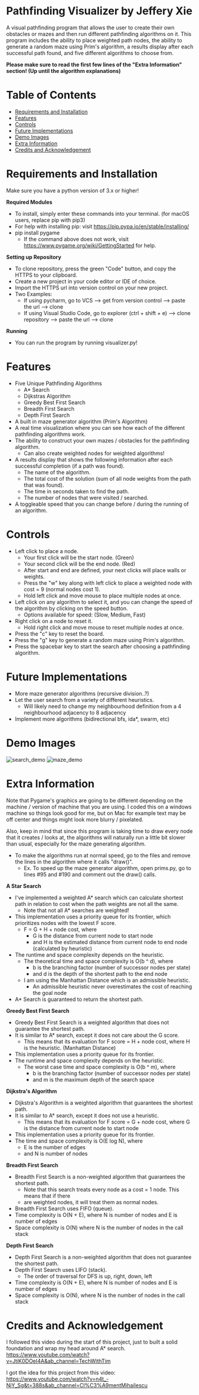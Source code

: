 # Pathfinding Visualizer by Jeffery Xie
A visual pathfinding program that allows the user to create their own obstacles or mazes and then run different pathfinding algorithms on it. This program includes the ability to place weighted path nodes, the ability to generate a random maze using Prim's algorithm, a results display after each successful path found, and five different algorithms to choose from.

**Please make sure to read the first few lines of the "Extra Information" section! (Up until the algorithm explanations)**

# Table of Contents
* [Requirements and Installation](#req)
* [Features](#features)
* [Controls](#controls)
* [Future Implementations](#future)
* [Demo Images](#demo)
* [Extra Information](#extra)
* [Credits and Acknowledgement](#creds)

# Requirements and Installation <a name="req"></a>
Make sure you have a python version of 3.x or higher!

**Required Modules**
* To install, simply enter these commands into your terminal. (for macOS users, replace pip with pip3)
* For help with installing pip: visit https://pip.pypa.io/en/stable/installing/
* pip install pygame
  * If the command above does not work, visit https://www.pygame.org/wiki/GettingStarted for help.

**Setting up Repository**
* To clone repository, press the green "Code" button, and copy the HTTPS to your clipboard.
* Create a new project in your code editor or IDE of choice.
* Import the HTTPS url into version control on your new project.
* Two Examples:
  * If using pycharm, go to VCS --> get from version control --> paste the url --> clone
  * If using Visual Studio Code, go to explorer (ctrl + shift + e) --> clone repository --> paste the url --> clone

**Running**
* You can run the program by running visualizer.py!

# Features <a name="features"></a>
* Five Unique Pathfinding Algorithms
   * A* Search 
   * Dijkstras Algorithm 
   * Greedy Best First Search 
   * Breadth First Search 
   * Depth First Search 
* A built in maze generator algorithm (Prim's Algorithm)
* A real time visualization where you can see how each of the different pathfinding algorithms work.
* The ability to construct your own mazes / obstacles for the pathfinding algorithm.
  * Can also create weighted nodes for weighted algorithms!
* A results display that shows the following information after each successful completion (if a path was found).
  * The name of the algorithm.
  * The total cost of the solution (sum of all node weights from the path that was found).
  * The time in seconds taken to find the path.
  * The number of nodes that were visited / searched.
* A toggleable speed that you can change before / during the running of an algorithm.

# Controls <a name="controls"></a>
* Left click to place a node.
   * Your first click will be the start node. (Green)
   * Your second click will be the end node. (Red)
   * After start and end are defined, your next clicks will place walls or weights.
   * Press the "w" key along with left click to place a weighted node with cost = 9 (normal nodes cost 1).
   * Hold left click and move mouse to place multiple nodes at once.
* Left click on any algorithm to select it, and you can change the speed of the algorithm by clicking on the speed button.
  * Options available for speed: (Slow, Medium, Fast)
* Right click on a node to reset it.
   * Hold right click and move mouse to reset multiple nodes at once.
* Press the "c" key to reset the board.
* Press the "g" key to generate a random maze using Prim's algorithm.
* Press the spacebar key to start the search after choosing a pathfinding algorithm.

# Future Implementations <a name="future"></a>
* More maze generator algorithms (recursive division..?)
* Let the user search from a variety of different heuristics.
  * Will likely need to change my neighbourhood definition from a 4 neighbourhood adjacency to 8 adjacency
* Implement more algorithms (bidirectional bfs, ida*, swarm, etc)

# Demo Images <a name="demo"></a>
![search_demo](https://cdn.discordapp.com/attachments/770779709172613122/797213643833999400/demo.png)
![maze_demo](https://cdn.discordapp.com/attachments/770779709172613122/797213660619603998/maze.png)

# Extra Information <a name="extra"></a>
Note that Pygame's graphics are going to be different depending on the machine / version of machine that you are using. I coded this on a windows machine so things look good for me, but on Mac for example text may be off center and things might look more blurry / pixelated.

Also, keep in mind that since this program is taking time to draw every node that it creates / looks at, the algorithms will naturally run a little bit slower than usual, especially for the maze generating algorithm.
  * To make the algorithms run at normal speed, go to the files and remove the lines in the algorithm where it calls "draw()".
    * Ex. To speed up the maze generator algorithm, open prims.py, go to lines #95 and #190 and comment out the draw() calls.

**A Star Search**
* I've implemented a weighted A* search which can calculate shortest path in relation to cost when the path weights are not all the same. 
  * Note that not all A* searches are weighted!
* This implementation uses a priority queue for its frontier, which prioritizes nodes with the lowest F score.
  * F = G + H + node cost, where
    * G is the distance from current node to start node
    * and H is the estimated distance from current node to end node (calculated by heuristic)
* The runtime and space complexity depends on the heuristic.
  * The theoretical time and space complexity is O(b ^ d), where
    * b is the branching factor (number of successor nodes per state)
    * and d is the depth of the shortest path to the end node
  * I am using the Manhattan Distance which is an admissible heuristic. 
    * An admissible heuristic never overestimates the cost of reaching the goal node
* A* Search is guaranteed to return the shortest path.

**Greedy Best First Search**
* Greedy Best First Search is a weighted algorithm that does not guarantee the shortest path.
* It is similar to A* search, except it does not care about the G score.
  * This means that its evaluation for F score = H + node cost, where H is the heuristic. (Manhattan Distance)
* This implementation uses a priority queue for its frontier.
* The runtime and space complexity depends on the heuristic.
  * The worst case time and space complexity is O(b ^ m), where
    * b is the branching factor (number of successor nodes per state)
    * and m is the maximum depth of the search space

**Dijkstra's Algorithm**
* Dijkstra's Algorithm is a weighted algorithm that guarantees the shortest path.
* It is similar to A* search, except it does not use a heuristic.
  * This means that its evaluation for F score = G + node cost, where G is the distance from current node to start node
* This implementation uses a priority queue for its frontier.
* The time and space complexity is O(E log N), where 
  * E is the number of edges 
  * and N is number of nodes

**Breadth First Search**
* Breadth First Search is a non-weighted algorithm that guarantees the shortest path.
  * Note that this search treats every node as a cost = 1 node. This means that if there
  * are weighted nodes, it will treat them as normal nodes.
* Breadth First Search uses FIFO (queue).
* Time complexity is O(N + E), where N is number of nodes and E is number of edges
* Space complexity is O(N) where N is the number of nodes in the call stack

**Depth First Search**
* Depth First Search is a non-weighted algorithm that does not guarantee the shortest path.
* Depth First Search uses LIFO (stack).
  * The order of traversal for DFS is up, right, down, left
* Time complexity is O(N + E), where N is number of nodes and E is number of edges
* Space complexity is O(N), where N is the number of nodes in the call stack

# Credits and Acknowledgement <a name="creds"></a>
I followed this video during the start of this project, just to built a solid foundation and wrap my head around A* search. https://www.youtube.com/watch?v=JtiK0DOeI4A&ab_channel=TechWithTim

I got the idea for this project from this video: https://www.youtube.com/watch?v=n4t_-NjY_Sg&t=388s&ab_channel=Cl%C3%A9mentMihailescu

